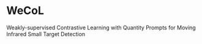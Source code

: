 # WeCoL
Weakly-supervised Contrastive Learning with Quantity Prompts for Moving Infrared Small Target Detection
